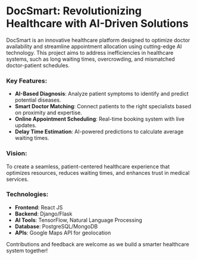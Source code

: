 # DocSmart: Revolutionizing Healthcare with AI-Driven Solutions

DocSmart is an innovative healthcare platform designed to optimize doctor availability and streamline appointment allocation using cutting-edge AI technology. This project aims to address inefficiencies in healthcare systems, such as long waiting times, overcrowding, and mismatched doctor-patient schedules.  

### Key Features:  
- **AI-Based Diagnosis**: Analyze patient symptoms to identify and predict potential diseases.  
- **Smart Doctor Matching**: Connect patients to the right specialists based on proximity and expertise.  
- **Online Appointment Scheduling**: Real-time booking system with live updates.  
- **Delay Time Estimation**: AI-powered predictions to calculate average waiting times.  

### Vision:  
To create a seamless, patient-centered healthcare experience that optimizes resources, reduces waiting times, and enhances trust in medical services.  

### Technologies:  
- **Frontend**: React JS  
- **Backend**: Django/Flask  
- **AI Tools**: TensorFlow, Natural Language Processing  
- **Database**: PostgreSQL/MongoDB  
- **APIs**: Google Maps API for geolocation  

Contributions and feedback are welcome as we build a smarter healthcare system together!
